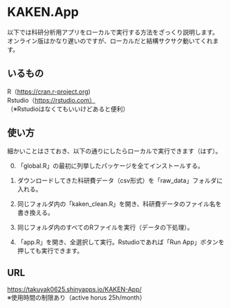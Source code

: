 # KAKEN.App

以下では科研分析用アプリをローカルで実行する方法をざっくり説明します。  
オンライン版はかなり遅いのですが、ローカルだと結構サクサク動いてくれます。

## いるもの
R（https://cran.r-project.org)  
Rstudio（https://rstudio.com）  
（※Rstudioはなくてもいいけどあると便利）

## 使い方
細かいことはさておき、以下の通りにしたらローカルで実行できます（はず）。

0. 「global.R」の最初に列挙したパッケージを全てインストールする。

1. ダウンロードしてきた科研費データ（csv形式）を「raw_data」フォルダに入れる。

2. 同じフォルダ内の「kaken_clean.R」を開き、科研費データのファイル名を書き換える。

3. 同じフォルダ内のすべてのRファイルを実行（データの下処理）。

4. 「app.R」を開き、全選択して実行。Rstudioであれば「Run App」ボタンを押しても実行できます。

## URL
https://takuyak0625.shinyapps.io/KAKEN-App/  
※使用時間の制限あり（active horus 25h/month）
